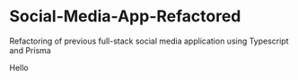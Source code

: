# Social-Media-App-Refactored
Refactoring of previous full-stack social media application using Typescript and Prisma

Hello